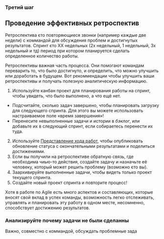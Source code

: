 
### Третий шаг

## Проведение эффективных ретроспектив

Ретроспектива єто повторяющиеся звонки (например каждые две недели) с коммандой для обсуждения проблем и достигнутых результатов.
Спринт єто ХХ недельных (2х недельный, 1 недельный, 3х недельный и тд) период при котором планируется сделать определенное количество работы.

Ретроспективы важная часть процесса. Они помогают командам переварить то, что было достигнуто, и определить, что можно улучшить или доработать в будущем. Вот рекоммендации чтобы улучшить ваши ретроспективы и получать полезную аналитическую информацию.

1. Используйте канбан проект для планирования работы на  спринт, чтобы увидеть, что было выполнено, а что ещё нет.

- Подсчитайте, сколько задач завершено, чтобы планировать загрузку для следующего спринта. Для этого вы можете использовать настраиваемое поле «время завершения»!
- Перенесите невыполненные задачи и истории в _бэклог_, или добавьте их в следующий спринт, если собираетесь перенести их туда.

2. Используйте [Представление хода работ](https://asana.com/ru/guide/team/advanced/status-updates-progress "Представление хода работ"), чтобы опубликовать обновление статуса с окончательными результатами и поделиться достижениями.
3. Если вы получили на ретроспективе обратную связь, где необходима чиью-то действия, создайте задачу и назначьте её человеку, который может решить проблему (возможно єто вы).
4. Заархивируйте выполненные задачи, чтобы видеть только проект текущего спринта. 
5. Создайте новый проект спринта и повторите процесс!

Хотя в работе по Agile есть много аспектов и составляющих, которые вносят свой вклад в успех команды, возможность легко отслеживать, управлять и планировать эту работу в одном месте, несомненно, способствует достижению результатов.


### Анализируйте почему задачи не были сделанны

Важно, совместно с коммандой, обсуждать проблемные зада